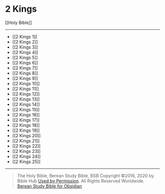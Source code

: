 # 2 Kings

[[Holy Bible]]

---

- [[2 Kings 1]]
- [[2 Kings 2]]
- [[2 Kings 3]]
- [[2 Kings 4]]
- [[2 Kings 5]]
- [[2 Kings 6]]
- [[2 Kings 7]]
- [[2 Kings 8]]
- [[2 Kings 9]]
- [[2 Kings 10]]
- [[2 Kings 11]]
- [[2 Kings 12]]
- [[2 Kings 13]]
- [[2 Kings 14]]
- [[2 Kings 15]]
- [[2 Kings 16]]
- [[2 Kings 17]]
- [[2 Kings 18]]
- [[2 Kings 19]]
- [[2 Kings 20]]
- [[2 Kings 21]]
- [[2 Kings 22]]
- [[2 Kings 23]]
- [[2 Kings 24]]
- [[2 Kings 25]]

---

> The Holy Bible, Berean Study Bible, BSB
> Copyright &copy;2016, 2020 by Bible Hub
> [Used by Permission](https://berean.bible/terms.htm). All Rights Reserved Worldwide.
> [Berean Study Bible for Obsidian](https://github.com/gapmiss/berean-study-bible-for-obsidian)

